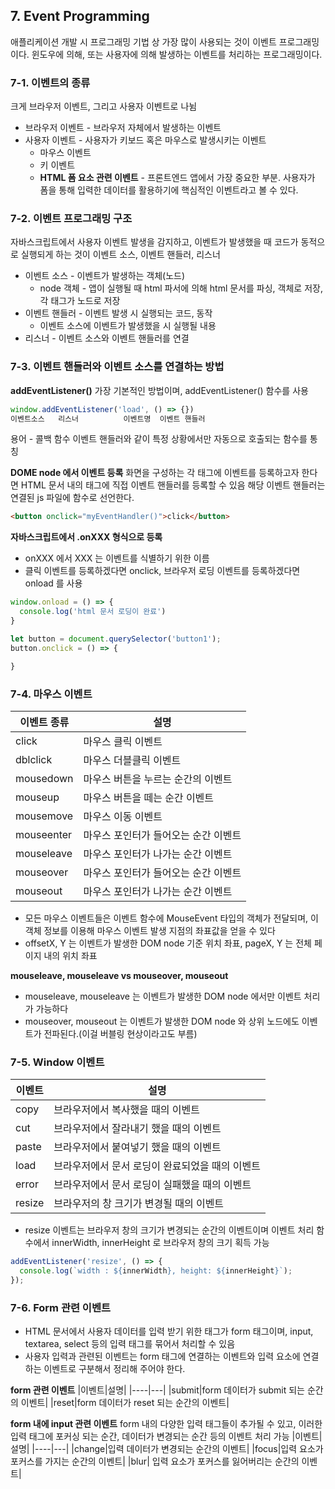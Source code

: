 ## 7. Event Programming
애플리케이션 개발 시 프로그래밍 기법 상 가장 많이 사용되는 것이 이벤트 프로그래밍이다.
윈도우에 의해, 또는 사용자에 의해 발생하는 이벤트를 처리하는 프로그래밍이다.

### 7-1. 이벤트의 종류
크게 브라우저 이벤트, 그리고 사용자 이벤트로 나뉨
- 브라우저 이벤트 - 브라우저 자체에서 발생하는 이벤트
- 사용자 이벤트 - 사용자가 키보드 혹은 마우스로 발생시키는 이벤트
  - 마우스 이벤트
  - 키 이벤트
  - **HTML 폼 요소 관련 이벤트** - 프론트엔드 앱에서 가장 중요한 부분. 사용자가 폼을 통해 입력한 데이터를 활용하기에 핵심적인 이벤트라고 볼 수 있다.

### 7-2. 이벤트 프로그래밍 구조
자바스크립트에서 사용자 이벤트 발생을 감지하고, 이벤트가 발생했을 때 코드가 동적으로 실행되게 하는 것이 이벤트 소스, 이벤트 핸들러, 리스너
- 이벤트 소스 - 이벤트가 발생하는 객체(노드)
  - node 객체 - 앱이 실행될 때 html 파서에 의해 html 문서를 파싱, 객체로 저장, 각 태그가 노드로 저장
- 이벤트 핸들러 - 이벤트 발생 시 실행되는 코드, 동작
  - 이벤트 소스에 이벤트가 발생했을 시 실행될 내용
- 리스너 - 이벤트 소스와 이벤트 핸들러를 연결

### 7-3. 이벤트 핸들러와 이벤트 소스를 연결하는 방법
**addEventListener()**
가장 기본적인 방법이며, addEventListener() 함수를 사용
```javascript
window.addEventListener('load', () => {})
이벤트소스   리스너          이벤트명  이벤트 핸들러
```

용어 - 콜백 함수
이벤트 핸들러와 같이 특정 상황에서만 자동으로 호출되는 함수를 통칭

**DOME node 에서 이벤트 등록**
화면을 구성하는 각 태그에 이벤트를 등록하고자 한다면 HTML 문서 내의 태그에 직접 이벤트 핸들러를 등록할 수 있음
해당 이벤트 핸들러는 연결된 js 파일에 함수로 선언한다.
```html
<button onclick="myEventHandler()">click</button>
```

**자바스크립트에서 .onXXX 형식으로 등록**
- onXXX 에서 XXX 는 이벤트를 식별하기 위한 이름
- 클릭 이벤트를 등록하겠다면 onclick, 브라우저 로딩 이벤트를 등록하겠다면 onload 를 사용
```javascript
window.onload = () => {
  console.log('html 문서 로딩이 완료')
}

let button = document.querySelector('button1');
button.onclick = () => {

}
```

### 7-4. 마우스 이벤트
|이벤트 종류|설명|
|--------|---|
|click|마우스 클릭 이벤트|
|dblclick|마우스 더블클릭 이벤트|
|mousedown|마우스 버튼을 누르는 순간의 이벤트|
|mouseup|마우스 버튼을 떼는 순간 이벤트|
|mousemove|마우스 이동 이벤트|
|mouseenter|마우스 포인터가 들어오는 순간 이벤트|
|mouseleave|마우스 포인터가 나가는 순간 이벤트|
|mouseover|마우스 포인터가 들어오는 순간 이벤트|
|mouseout|마우스 포인터가 나가는 순간 이벤트|

- 모든 마우스 이벤트들은 이벤트 함수에 MouseEvent 타입의 객체가 전달되며, 이 객체 정보를 이용해 마우스 이벤트 발생 지점의 좌표값을 얻을 수 있다
- offsetX, Y 는 이벤트가 발생한 DOM node 기준 위치 좌표, pageX, Y 는 전체 페이지 내의 위치 좌표

**mouseleave, mouseleave vs mouseover, mouseout**
- mouseleave, mouseleave 는 이벤트가 발생한 DOM node 에서만 이벤트 처리가 가능하다
- mouseover, mouseout 는 이벤트가 발생한 DOM node 와 상위 노드에도 이벤트가 전파된다.(이걸 버블링 현상이라고도 부름)

### 7-5. Window 이벤트
|이벤트|설명|
|----|---|
|copy|브라우저에서 복사했을 때의 이벤트|
|cut|브라우저에서 잘라내기 했을 때의 이벤트|
|paste|브라우저에서 붙여넣기 했을 때의 이벤트|
|load|브라우저에서 문서 로딩이 완료되었을 때의 이벤트|
|error|브라우저에서 문서 로딩이 실패했을 때의 이벤트|
|resize|브라우저의 창 크기가 변경될 때의 이벤트|

- resize 이벤트는 브라우저 창의 크기가 변경되는 순간의 이벤트이며 이벤트 처리 함수에서 innerWidth, innerHeight 로 브라우저 창의 크기 획득 가능
```javascript
addEventListener('resize', () => {
  console.log(`width : ${innerWidth}, height: ${innerHeight}`);
});
```
### 7-6. Form 관련 이벤트
- HTML 문서에서 사용자 데이터를 입력 받기 위한 태그가 form 태그이며, input, textarea, select 등의 입력 태그를 묶어서 처리할 수 있음
- 사용자 입력과 관련된 이벤트는 form 태그에 연결하는 이벤트와 입력 요소에 연결하는 이벤트로 구분해서 정리해 주어야 한다.

**form 관련 이벤트**
|이벤트|설명|
|----|---|
|submit|form 데이터가 submit 되는 순간의 이벤트|
|reset|form 데이터가 reset 되는 순간의 이벤트|

**form 내에 input 관련 이벤트**
form 내의 다양한 입력 태그들이 추가될 수 있고, 이러한 입력 태그에 포커싱 되는 순간, 데이터가 변경되는 순간 등의 이벤트 처리 가능
|이벤트|설명|
|----|---|
|change|입력 데이터가 변경되는 순간의 이벤트|
|focus|입력 요소가 포커스를 가지는 순간의 이벤트|
|blur| 입력 요소가 포커스를 잃어버리는 순간의 이벤트|